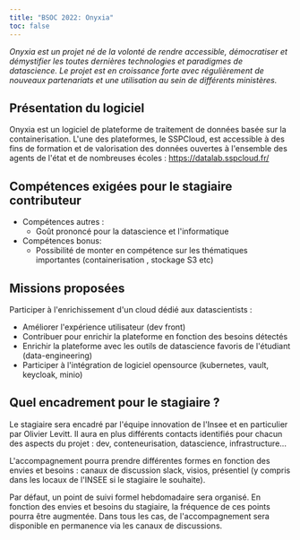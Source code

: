 ```yaml
---
title: "BSOC 2022: Onyxia"
toc: false
---
```


*Onyxia est un projet né de la volonté de rendre accessible, démocratiser et démystifier les toutes dernières technologies et paradigmes de datascience. Le projet est en croissance forte avec régulièrement de nouveaux partenariats et une utilisation au sein de différents ministères.*

## Présentation du logiciel

Onyxia est un logiciel de plateforme de traitement de données basée sur la containerisation. L'une des plateformes, le SSPCloud, est accessible à des fins de formation et de valorisation des données ouvertes à l'ensemble des agents de l'état et de nombreuses écoles : https://datalab.sspcloud.fr/

## Compétences exigées pour le stagiaire contributeur

- Compétences autres : 
    - Goût prononcé pour la datascience et l'informatique 
- Compétences bonus: 
    - Possibilité de monter en compétence sur les thématiques importantes (containerisation , stockage S3 etc)

## Missions proposées

Participer à l'enrichissement d'un cloud dédié aux datascientists :

- Améliorer l'expérience utilisateur (dev front)
- Contribuer pour enrichir la plateforme en fonction des besoins détectés
- Enrichir la plateforme avec les outils de datascience favoris de l'étudiant (data-engineering)
- Participer à l'intégration de logiciel opensource (kubernetes, vault, keycloak, minio) 

## Quel encadrement pour le stagiaire ?

Le stagiaire sera encadré par l'équipe innovation de l'Insee et en particulier par Olivier Levitt. Il aura en plus différents contacts identifiés pour chacun des aspects du projet : dev, conteneurisation, datascience, infrastructure...

L'accompagnement pourra prendre différentes formes en fonction des envies et besoins : canaux de discussion slack, visios, présentiel (y compris dans les locaux de l'INSEE si le stagiaire le souhaite).

Par défaut, un point de suivi formel hebdomadaire sera organisé. En fonction des envies et besoins du stagiaire, la fréquence de ces points pourra être augmentée. Dans tous les cas, de l'accompagnement sera disponible en permanence via les canaux de discussions.

